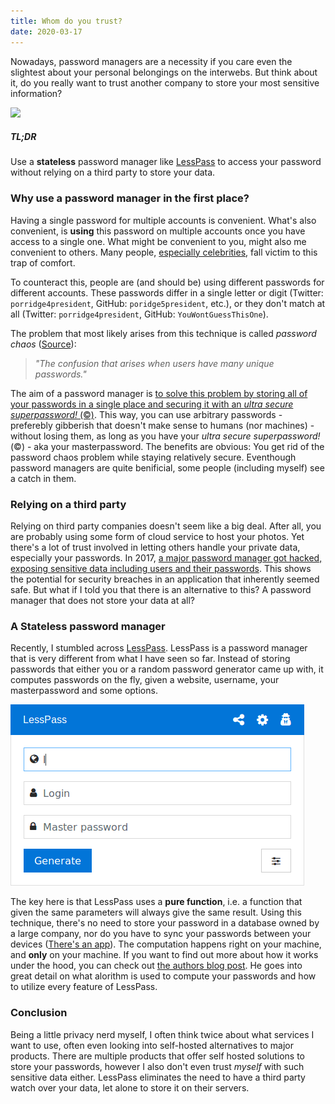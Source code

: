 ```yaml
---
title: Whom do you trust?
date: 2020-03-17
---
```


Nowadays, password managers are a necessity if you care even the slightest about your personal belongings on the interwebs. But think about it, do you really want to trust another company to store your most sensitive information?

![](https://images.unsplash.com/photo-1522251670181-320150ad6dab?ixlib=rb-1.2.1&ixid=eyJhcHBfaWQiOjEyMDd9&auto=format&fit=crop&w=2566&q=80)

##### TL;DR

Use a **stateless** password manager like [LessPass](https://lesspass.com/) to access your password without relying on a third party to store your data.

### Why use a password manager in the first place?

Having a single password for multiple accounts is convenient. What's also convenient, is **using** this password on multiple accounts once you have access to a single one. What might be convenient to you, might also me convenient to others. Many people, [especially celebrities](https://web.archive.org/web/20170225163642/http://uk.businessinsider.com/twitter-says-it-wasnt-hacked-passwords-reused-older-hacks-malware-to-blame-2016-6), fall victim to this trap of comfort.

To counteract this, people are (and should be) using different passwords for different accounts. These passwords differ in a single letter or digit (Twitter: `porridge4president`, GitHub: `poridge5president`, etc.), or they don't match at all (Twitter: `porridge4president`, GitHub: `YouWontGuessThisOne`).

The problem that most likely arises from this technique is called _password chaos_ ([Source](https://encyclopedia2.thefreedictionary.com/password+chaos)):

> _"The confusion that arises when users have many unique passwords."_

The aim of a password manager is [to solve this problem by storing all of your passwords in a single place and securing it with an _ultra secure superpassword!_ (©)](https://www.businessinsider.com/how-to-use-password-manager-store-protect-yourself-hackers-lastpass-1password-dashlane-2017-2?r=DE&IR=T). This way, you can use arbitrary passwords - preferebly gibberish that doesn't make sense to humans (nor machines) - without losing them, as long as you have your _ultra secure superpassword!_ (©) - aka your masterpassword. The benefits are obvious: You get rid of the password chaos problem while staying relatively secure. Eventhough password managers are quite benificial, some people (including myself) see a catch in them.

### Relying on a third party

Relying on third party companies doesn't seem like a big deal. After all, you are probably using some form of cloud service to host your photos. Yet there's a lot of trust involved in letting others handle your private data, especially your passwords. In 2017, [a major password manager got hacked, exposing sensitive data including users and their passwords](https://www.zdnet.com/article/onelogin-hit-by-data-breached-exposing-sensitive-customer-data/). This shows the potential for security breaches in an application that inherently seemed safe. But what if I told you that there is an alternative to this? A password manager that does not store your data at all?

### A Stateless password manager

Recently, I stumbled across [LessPass](https://lesspass.com/#/). LessPass is a password manager that is very different from what I have seen so far. Instead of storing passwords that either you or a random password generator came up with, it computes passwords on the fly, given a website, username, your masterpassword and some options.

![LessPass](../assets/lesspass.gif)

The key here is that LessPass uses a **pure function**, i.e. a function that given the same parameters will always give the same result. Using this technique, there's no need to store your password in a database owned by a large company, nor do you have to sync your passwords between your devices ([There's an app](https://play.google.com/store/apps/details?id=com.lesspass.android&hl=de)). The computation happens right on your machine, and **only** on your machine. If you want to find out more about how it works under the hood, you can check out [the authors blog post](https://blog.lesspass.com/lesspass-how-it-works-dde742dd18a4#.vbgschksh). He goes into great detail on what alorithm is used to compute your passwords and how to utilize every feature of LessPass.

### Conclusion

Being a little privacy nerd myself, I often think twice about what services I want to use, often even looking into self-hosted alternatives to major products. There are multiple products that offer self hosted solutions to store your passwords, however I also don't even trust _myself_ with such sensitive data either. LessPass eliminates the need to have a third party watch over your data, let alone to store it on their servers.
